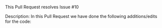 This Pull Request resolves Issue #10

Description:
In this Pull Request we have done the following additions/edits for the code:

